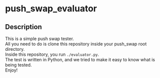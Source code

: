 # push_swap_evaluator

## Description
This is a simple push swap tester.  
All you need to do is clone this repository inside your push_swap root directory.  
Inside this repository, you run `./evaluator.py`.  
The test is written in Python, and we tried to make it easy to know what is being tested.  
Enjoy!
